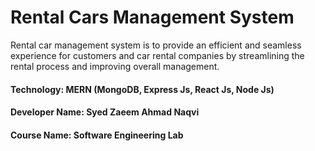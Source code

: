 # Rental Cars Management System

Rental car management system is to provide an efficient and seamless experience for customers and car rental companies by streamlining
the rental process and improving overall management.

#### Technology: MERN (MongoDB, Express Js, React Js, Node Js)
#### Developer Name: Syed Zaeem Ahmad Naqvi
#### Course Name: Software Engineering Lab
